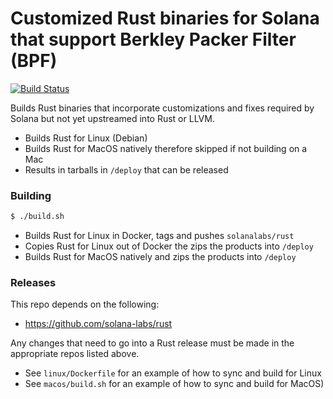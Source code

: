 # Customized Rust binaries for Solana that support Berkley Packer Filter (BPF)

[![Build Status](https://travis-ci.org/solana-labs/rust-bpf-builder.svg?branch=master)](https://travis-ci.org/solana-labs/rust-bpf-builder)

Builds Rust binaries that incorporate customizations and fixes required
by Solana but not yet upstreamed into Rust or LLVM.

* Builds Rust for Linux (Debian)
* Builds Rust for MacOS natively therefore skipped if not building on a Mac
* Results in tarballs in `/deploy` that can be released

### Building

```bash
$ ./build.sh
```

* Builds Rust for Linux in Docker, tags and pushes `solanalabs/rust`
* Copies Rust for Linux out of Docker the zips the products into `/deploy`
* Builds Rust for MacOS natively and zips the products into `/deploy`

### Releases

This repo depends on the following:

* https://github.com/solana-labs/rust

Any changes that need to go into a Rust release must be made in the appropriate repos listed above.

* See `linux/Dockerfile` for an example of how to sync and build for Linux
* See `macos/build.sh` for an example of how to sync and build for MacOS)
